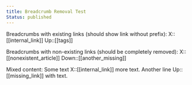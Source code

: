 ```yaml
---
title: Breadcrumb Removal Test
Status: published
---
```


Breadcrumbs with existing links (should show link without prefix):
X::[[internal_link]]
Up::[[tags]]

Breadcrumbs with non-existing links (should be completely removed):
X::[[nonexistent_article]]
Down::[[another_missing]]

Mixed content:
Some text X::[[internal_link]] more text.
Another line Up::[[missing_link]] with text.
